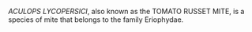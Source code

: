 _ACULOPS LYCOPERSICI_, also known as the TOMATO RUSSET MITE, is a species of mite that belongs to the family Eriophydae.
